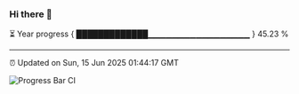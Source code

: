 ### Hi there 👋

⏳ Year progress { █████████████▁▁▁▁▁▁▁▁▁▁▁▁▁▁▁▁▁ } 45.23 %

---

⏰ Updated on Sun, 15 Jun 2025 01:44:17 GMT

![Progress Bar CI](https://github.com/JuvenileQ/Progress-Bar-CI/workflows/main/badge.svg)
